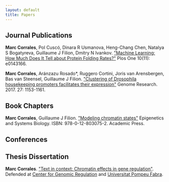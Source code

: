 ```yaml
---
layout: default
title: Papers
---
```


## Journal Publications

**Marc Corrales**, Pol Cuscó, Dinara R Usmanova, Heng-Chang Chen, Natalya
S Bogatyreva, Guillaume J Filion, Dmitry N Ivankov. ["Machine
Learning: How Much Does It Tell about Protein Folding
Rates?"](https://doi.org/10.1371/journal.pone.0143166) 
Plos One 10(11): e0143166.

**Marc Corrales**, Aránzazu Rosado*, Ruggero Cortini, Joris van
Arensbergen, Bas van Steensel, Guillaume J Filion. ["Clustering of
Drosophila housekeeping promoters facilitates their
expression"](https://doi.org/10.1101/gr.211433.116) Genome Research. 2017. 27: 1153-1161. 

## Book Chapters

**Marc Corrales**, Guillaume J Filion. ["Modeling chromatin
states"](https://doi.org/10.1016/B978-0-12-803075-2.00002-7)
Epigenetics and Systems Biology. ISBN: 978-0-12-803075-2. Academic Press.

## Conferences


## Thesis Dissertation

**Marc Corrales**. ["Text in context: Chromatin effects in gene
regulation"](https://www.dropbox.com/s/65g5s6578arv4ko/Thesis_MCB.pdf?dl=1).  
Defended at [Center for Genomic Regulation](http://www.crg.eu) and
[Universitat Pompeu Fabra](https://www.upf.edu/).

